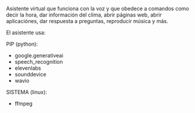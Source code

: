 Asistente virtual que funciona con la voz y que obedece a comandos
como decir la hora, dar información del clima, abrir páginas web,
abrir aplicaciónes, dar respuesta a preguntas, reproducir música y más.

El asistente usa:

PIP (python):
- google.generativeai
- speech_recognition
- elevenlabs
- sounddevice
- wavio

SISTEMA (linux):
- ffmpeg
